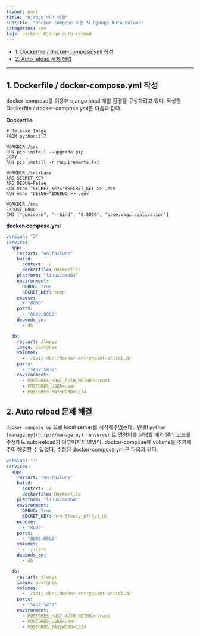 ```yaml
---
layout: post
title: "Django 버그 해결"
subtitle: "Docker compose 이용 시 Django Auto Reload"
categories: dev
tags: backend Django auto-reload
---
```


<!-- @import "[TOC]" {cmd="toc" depthFrom=1 depthTo=6 orderedList=false} -->

<!-- code_chunk_output -->

- [1. Dockerfile / docker-compose.yml 작성](#1-dockerfile-docker-composeyml-작성)
- [2. Auto reload 문제 해결](#2-auto-reload-문제-해결)
<!-- /code_chunk_output -->

---

## 1. Dockerfile / docker-compose.yml 작성

docker-compose를 이용해 django local 개발 환경을 구성하려고 했다. 작성한 Dockerfile / docker-compose.yml은 다음과 같다.

**Dockerfile**

```docker
# Release Image
FROM python:3.7

WORKDIR /src
RUN pip install --upgrade pip
COPY . .
RUN pip install -r requirements.txt

WORKDIR /src/base
ARG SECRET_KEY
ARG DEBUG=False
RUN echo "SECRET_KEY="$SECRET_KEY >> .env
RUN echo "DEBUG="$DEBUG >> .env

WORKDIR /src
EXPOSE 8000
CMD ["gunicorn", "--bind", "0:8000", "base.wsgi:application"]
```

**docker-compose.yml**

```yaml
version: "3"
services:
  app:
    restart: "on-failure"
    build:
      context: ./
      dockerfile: Dockerfile
    platform: "linux/amd64"
    environment:
      DEBUG: True
      SECRET_KEY: temp
    expose:
      - "8000"
    ports:
      - "8000:8000"
    depends_on:
      - db

  db:
    restart: always
    image: postgres
    volumes:
      - ./init-db/:/docker-entrypoint-initdb.d/
    ports:
      - "5432:5432"
    environment:
      - POSTGRES_HOST_AUTH_METHOD=trust
      - POSTGRES_USER=user
      - POSTGRES_PASSWORD=1234
```

## 2. Auto reload 문제 해결

`docker compose up` 으로 local server를 시작해주었는데.. 왠걸! `python [manage.py](http://manage.py) runserver` 로 명령어를 실행할 때와 달리 코드를 수정해도 auto-reload가 이루어지지 않았다. docker-compose에 volume을 추가해주어 해결할 수 있었다. 수정된 docker-compose.yml은 다음과 같다.

```yaml
version: "3"
services:
  app:
    restart: "on-failure"
    build:
      context: ./
      dockerfile: Dockerfile
    platform: "linux/amd64"
    environment:
      DEBUG: True
      SECRET_KEY: h+h-5fescy_u7*6v1_da
    expose:
      - "8000"
    ports:
      - "8000:8000"
    volumes:
      - ./:/src
    depends_on:
      - db

  db:
    restart: always
    image: postgres
    volumes:
      - ./init-db/:/docker-entrypoint-initdb.d/
    ports:
      - "5432:5432"
    environment:
      - POSTGRES_HOST_AUTH_METHOD=trust
      - POSTGRES_USER=user
      - POSTGRES_PASSWORD=1234
```
